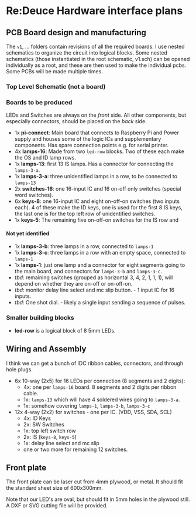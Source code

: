 # Re:Deuce Hardware interface plans

## PCB Board design and manufacturing

The `v1`, ... folders contain revisions of all the required boards. I use nested
schematics to organize the circuit into logical blocks. Some nested schematics
(those instantiated in the root schematic, v1.sch) can be opened individually as
a root, and these are then used to make the individual pcbs. Some PCBs will be
made multiple times.

### Top Level Schematic (not a board)


### Boards to be produced

LEDs and Switches are always on the *front* side. All other components, but
especially connectors, should be placed on the *back* side.

* 1x **pi-connect**: Main board that connects to Raspberry Pi and Power supply
  and houses some of the logic ICs and supplementary components. Has spare
  connection points e.g. for serial printer.
* 4x **lamps-16**: Made from two `led-row` blocks. Two of these each make the OS
  and ID lamp rows.
* 1x **lamps-13**: first 13 IS lamps. Has a connector for connecting the `lamps-3-a`.
* 1x **lamps-3-a**: three unidentified lamps in a row, to be connected to `lamps-13`
* 2x **switches-16**: one 16-input IC and 16 on-off only switches (special word
  switches).
* 6x **keys-8**: one 16-input IC and eight on-off-on switches (two inputs each).
  4 of these make the ID keys, one is used for the first 8 IS keys, the last one is for the
  top left row of unidentified switches.
* 1x **keys-5**: The remaining five on-off-on switches for the IS row and 

#### Not yet identified

* 1x **lamps-3-b**: three lamps in a row, connected to `lamps-1`
* 1x **lamps-3-c**: three lamps in a row with an empty space, connected to
  `lamps-1`
* 1x **lamps-1**: just one lamp and a connector for eight segments going to the
  main board, and connectors for `lamps-3-b` and `lamps-3-c`.
* *tbd*: remaining switches (grouped as horizontal 3, 4, 2, 1, 1, 1), will depend
  on whether they are on-off or on-off-on.
* *tbd*: monitor delay line select and mc slip button. - 1 input IC for 16 inputs.
* *tbd*: One shot dial. - likely a single input sending a sequence of pulses.

### Smaller building blocks

* **led-row** is a logical block of 8 5mm LEDs.

## Wiring and Assembly

I think we can get a bunch of IDC ribbon cables, connectors, and through hole plugs.

* 6x 10-way (2x5) for 16 LEDs per connection (8 segments and 2 digits):
  * 4x: one per `lamps-16` board. 8 segments and 2 digits per ribbon cable.
  * 1x: `lamps-13` which will have 4 soldered wires going to `lamps-3-a`.
  * 1x: somehow covering `lamps-1`, `lamps-3-b`, `lamps-3-c`
* 12x 4-way (2x2) for switches - one per IC. (VDD, VSS, SDA, SCL) 
  * 4x: ID Keys
  * 2x: SW Switches
  * 1x: top left switch row
  * 2x: IS (`keys-8`, `keys-5`)
  * 1x: delay line select and mc slip
  * one or two more for remaining 12 switches.

## Front plate

The front plate can be laser cut from 4mm plywood, or metal. It should fit the
standard sheet size of 600x300mm.

Note that our LED's are oval, but should fit in 5mm holes in the plywood still.
A DXF or SVG cutting file will be provided.

